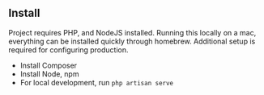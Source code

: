 ## Install

Project requires PHP, and NodeJS installed. Running this locally on a mac, everything can be installed quickly through homebrew. Additional
setup is required for configuring production.

- Install Composer
- Install Node, npm
- For local development, run `php artisan serve`
